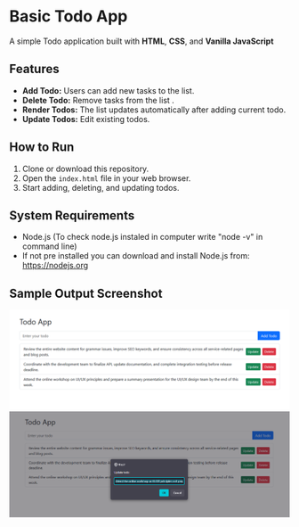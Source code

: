 # Basic Todo App

A simple Todo application built with **HTML**, **CSS**, and **Vanilla JavaScript**

## Features

- **Add Todo:** Users can add new tasks to the list.
- **Delete Todo:** Remove tasks from the list .
- **Render Todos:** The list updates automatically after adding current todo.
- **Update Todos:** Edit existing todos.

## How to Run

1. Clone or download this repository.
2. Open the `index.html` file in your web browser.
3. Start adding, deleting, and updating todos.

## System Requirements

- Node.js (To check node.js instaled in computer write "node -v" in command line)
- If not pre installed you can download and install Node.js from: https://nodejs.org

## Sample Output Screenshot

![Todo List Output](todo-output-1.png)
![Todo List Output](todo-output-2.png)


